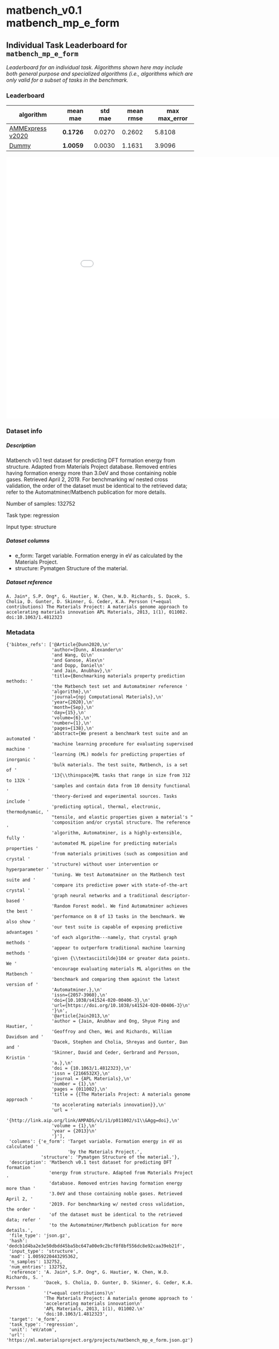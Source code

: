 # matbench_v0.1 matbench_mp_e_form

## Individual Task Leaderboard for `matbench_mp_e_form`

_Leaderboard for an individual task. Algorithms shown here may include both general purpose and specialized algorithms (i.e., algorithms which are only valid for a subset of tasks in the benchmark._

### Leaderboard

| algorithm | mean mae | std mae | mean rmse | max max_error |
|------|------|------|------|------|
| [AMMExpress v2020](/Full%20Benchmark%20Data/matbench_v0.1_automatminer_expressv2020) | **0.1726** | 0.0270 | 0.2602 | 5.8108 | 
| [Dummy](/Full%20Benchmark%20Data/matbench_v0.1_dummy) | **1.0059** | 0.0030 | 1.1631 | 3.9096 | 


<iframe src="static/task_matbench_v0.1_matbench_mp_e_form.html" class="is-fullwidth" height="700px" width="1000px" frameBorder="0"> </iframe>

### Dataset info

##### Description

Matbench v0.1 test dataset for predicting DFT formation energy from structure. Adapted from Materials Project database. Removed entries having formation energy more than 3.0eV and those containing noble gases. Retrieved April 2, 2019. For benchmarking w/ nested cross validation, the order of the dataset must be identical to the retrieved data; refer to the Automatminer/Matbench publication for more details.

Number of samples: 132752

Task type: regression

Input type: structure

##### Dataset columns

- e_form: Target variable. Formation energy in eV as calculated by the Materials Project.
- structure: Pymatgen Structure of the material.


##### Dataset reference

 `A. Jain*, S.P. Ong*, G. Hautier, W. Chen, W.D. Richards, S. Dacek, S. Cholia, D. Gunter, D. Skinner, G. Ceder, K.A. Persson (*=equal contributions)
The Materials Project: A materials genome approach to accelerating materials innovation
APL Materials, 2013, 1(1), 011002.
doi:10.1063/1.4812323`

### Metadata

```
{'bibtex_refs': ['@Article{Dunn2020,\n'
                 'author={Dunn, Alexander\n'
                 'and Wang, Qi\n'
                 'and Ganose, Alex\n'
                 'and Dopp, Daniel\n'
                 'and Jain, Anubhav},\n'
                 'title={Benchmarking materials property prediction methods: '
                 'the Matbench test set and Automatminer reference '
                 'algorithm},\n'
                 'journal={npj Computational Materials},\n'
                 'year={2020},\n'
                 'month={Sep},\n'
                 'day={15},\n'
                 'volume={6},\n'
                 'number={1},\n'
                 'pages={138},\n'
                 'abstract={We present a benchmark test suite and an automated '
                 'machine learning procedure for evaluating supervised machine '
                 'learning (ML) models for predicting properties of inorganic '
                 'bulk materials. The test suite, Matbench, is a set of '
                 '13{\\thinspace}ML tasks that range in size from 312 to 132k '
                 'samples and contain data from 10 density functional '
                 'theory-derived and experimental sources. Tasks include '
                 'predicting optical, thermal, electronic, thermodynamic, '
                 "tensile, and elastic properties given a material's "
                 'composition and/or crystal structure. The reference '
                 'algorithm, Automatminer, is a highly-extensible, fully '
                 'automated ML pipeline for predicting materials properties '
                 'from materials primitives (such as composition and crystal '
                 'structure) without user intervention or hyperparameter '
                 'tuning. We test Automatminer on the Matbench test suite and '
                 'compare its predictive power with state-of-the-art crystal '
                 'graph neural networks and a traditional descriptor-based '
                 'Random Forest model. We find Automatminer achieves the best '
                 'performance on 8 of 13 tasks in the benchmark. We also show '
                 'our test suite is capable of exposing predictive advantages '
                 'of each algorithm---namely, that crystal graph methods '
                 'appear to outperform traditional machine learning methods '
                 'given {\\textasciitilde}104 or greater data points. We '
                 'encourage evaluating materials ML algorithms on the Matbench '
                 'benchmark and comparing them against the latest version of '
                 'Automatminer.},\n'
                 'issn={2057-3960},\n'
                 'doi={10.1038/s41524-020-00406-3},\n'
                 'url={https://doi.org/10.1038/s41524-020-00406-3}\n'
                 '}\n',
                 '@article{Jain2013,\n'
                 'author = {Jain, Anubhav and Ong, Shyue Ping and Hautier, '
                 'Geoffroy and Chen, Wei and Richards, William Davidson and '
                 'Dacek, Stephen and Cholia, Shreyas and Gunter, Dan and '
                 'Skinner, David and Ceder, Gerbrand and Persson, Kristin '
                 'a.},\n'
                 'doi = {10.1063/1.4812323},\n'
                 'issn = {2166532X},\n'
                 'journal = {APL Materials},\n'
                 'number = {1},\n'
                 'pages = {011002},\n'
                 'title = {{The Materials Project: A materials genome approach '
                 'to accelerating materials innovation}},\n'
                 'url = '
                 '{http://link.aip.org/link/AMPADS/v1/i1/p011002/s1\\&Agg=doi},\n'
                 'volume = {1},\n'
                 'year = {2013}\n'
                 '}'],
 'columns': {'e_form': 'Target variable. Formation energy in eV as calculated '
                       'by the Materials Project.',
             'structure': 'Pymatgen Structure of the material.'},
 'description': 'Matbench v0.1 test dataset for predicting DFT formation '
                'energy from structure. Adapted from Materials Project '
                'database. Removed entries having formation energy more than '
                '3.0eV and those containing noble gases. Retrieved April 2, '
                '2019. For benchmarking w/ nested cross validation, the order '
                'of the dataset must be identical to the retrieved data; refer '
                'to the Automatminer/Matbench publication for more details.',
 'file_type': 'json.gz',
 'hash': 'dedcb1d4ba2e3e50dbdd45ba5bc647a00e9c2bcf8f8bf556dc8e92caa39eb21f',
 'input_type': 'structure',
 'mad': 1.0059220443295362,
 'n_samples': 132752,
 'num_entries': 132752,
 'reference': 'A. Jain*, S.P. Ong*, G. Hautier, W. Chen, W.D. Richards, S. '
              'Dacek, S. Cholia, D. Gunter, D. Skinner, G. Ceder, K.A. Persson '
              '(*=equal contributions)\n'
              'The Materials Project: A materials genome approach to '
              'accelerating materials innovation\n'
              'APL Materials, 2013, 1(1), 011002.\n'
              'doi:10.1063/1.4812323',
 'target': 'e_form',
 'task_type': 'regression',
 'unit': 'eV/atom',
 'url': 'https://ml.materialsproject.org/projects/matbench_mp_e_form.json.gz'}
```

